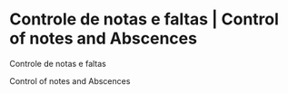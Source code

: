# Controle de notas e faltas | Control of notes and Abscences

Controle de notas e faltas

Control of notes and Abscences